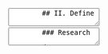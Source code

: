 <section data-markdown>
    <textarea data-template>
        ## II. Define
    </textarea>
</section>

<section data-markdown>
    <textarea data-template>
        ### Research

        - 2dehands
        - catawiki
        - vakantieveilingen 
    </textarea>
</section>

<section>
    <img src="../assets/img/cat1.png">
</section>

<section data-markdown>
    <textarea data-template>
        ### desArt

        - Simpel te gebruiken
        - Ernstigheid uistralen
        - Alle soorten creatievelingen
    </textarea>
</section>
